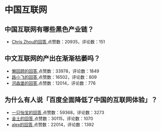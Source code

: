#  中国互联网 
## 中国互联网有哪些黑色产业链？
- [Chris Zhou的回答](https://www.zhihu.com/question/21180320/answer/29554093),点赞数：20935，评论数：151
## 中文互联网的产出在渐渐枯萎吗？
- [懒回顾的回答](https://www.zhihu.com/question/49684783/answer/1095640575),点赞数：33978，评论数：1849
- [路小飞的回答](https://www.zhihu.com/question/49684783/answer/-1989834954),点赞数：16502，评论数：809
- [河森堡的回答](https://www.zhihu.com/question/49684783/answer/1086899414),点赞数：12014，评论数：776
## 为什么有人说「百度全面降低了中国的互联网体验」？
- [一只怡宝的回答](https://www.zhihu.com/question/29740126/answer/729719662),点赞数：59368，评论数：3273
- [金土的回答](https://www.zhihu.com/question/29740126/answer/45447872),点赞数：30115，评论数：1070
- [alex的回答](https://www.zhihu.com/question/29740126/answer/45532298),点赞数：22014，评论数：1392
